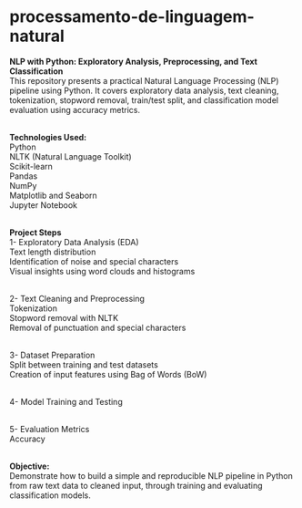 # processamento-de-linguagem-natural

**NLP with Python: Exploratory Analysis, Preprocessing, and Text Classification** <br>
This repository presents a practical Natural Language Processing (NLP) pipeline using Python. It covers exploratory data analysis, text cleaning, tokenization, stopword removal, train/test split, and classification model evaluation using accuracy metrics.<br><br>

**Technologies Used:**<br>
Python<br>
NLTK (Natural Language Toolkit)<br>
Scikit-learn<br>
Pandas<br>
NumPy<br>
Matplotlib and Seaborn<br>
Jupyter Notebook<br><br>

**Project Steps**<br>
1- Exploratory Data Analysis (EDA)<br>
Text length distribution<br>
Identification of noise and special characters<br>
Visual insights using word clouds and histograms<br><br>

2- Text Cleaning and Preprocessing<br>
Tokenization<br>
Stopword removal with NLTK<br>
Removal of punctuation and special characters<br><br>

3- Dataset Preparation<br>
Split between training and test datasets<br>
Creation of input features using Bag of Words (BoW)<br><br>

4- Model Training and Testing<br><br>

5- Evaluation Metrics<br>
Accuracy<br><br>

**Objective:**<br>
Demonstrate how to build a simple and reproducible NLP pipeline in Python from raw text data to cleaned input, through training and evaluating classification models.
